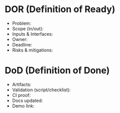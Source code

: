 # DOR (Definition of Ready)
- Problem:
- Scope (in/out):
- Inputs & Interfaces:
- Owner:
- Deadline:
- Risks & mitigations:

# DoD (Definition of Done)
- Artifacts:
- Validation (script/checklist):
- CI proof:
- Docs updated:
- Demo link:

